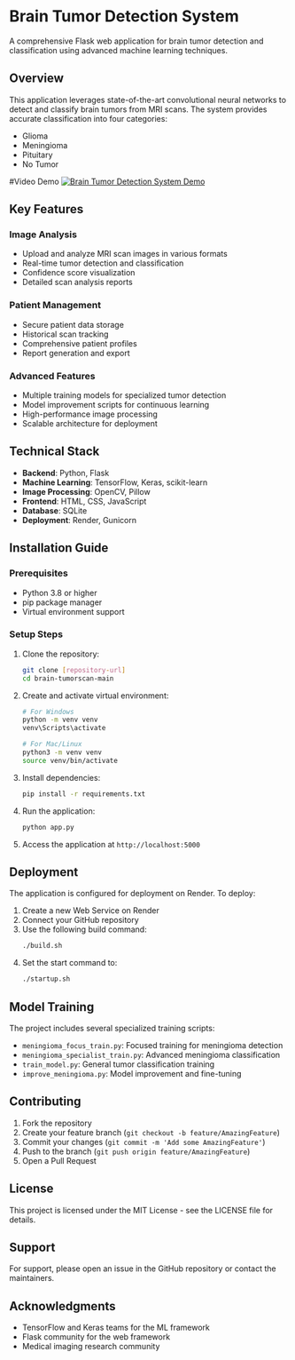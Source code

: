 # Brain Tumor Detection System

A comprehensive Flask web application for brain tumor detection and classification using advanced machine learning techniques.

## Overview

This application leverages state-of-the-art convolutional neural networks to detect and classify brain tumors from MRI scans. The system provides accurate classification into four categories:
- Glioma
- Meningioma
- Pituitary
- No Tumor

#Video Demo
[![Brain Tumor Detection System Demo](https://img.youtube.com/vi/YOUR_VIDEO_ID_HERE/0.jpg)](https://youtu.be/tf0cf-pb3KU?v=YOUR_VIDEO_ID_HERE)

## Key Features

### Image Analysis
- Upload and analyze MRI scan images in various formats
- Real-time tumor detection and classification
- Confidence score visualization
- Detailed scan analysis reports

### Patient Management
- Secure patient data storage
- Historical scan tracking
- Comprehensive patient profiles
- Report generation and export

### Advanced Features
- Multiple training models for specialized tumor detection
- Model improvement scripts for continuous learning
- High-performance image processing
- Scalable architecture for deployment

## Technical Stack

- **Backend**: Python, Flask
- **Machine Learning**: TensorFlow, Keras, scikit-learn
- **Image Processing**: OpenCV, Pillow
- **Frontend**: HTML, CSS, JavaScript
- **Database**: SQLite
- **Deployment**: Render, Gunicorn

## Installation Guide

### Prerequisites
- Python 3.8 or higher
- pip package manager
- Virtual environment support

### Setup Steps

1. Clone the repository:
   ```bash
   git clone [repository-url]
   cd brain-tumorscan-main
   ```

2. Create and activate virtual environment:
   ```bash
   # For Windows
   python -m venv venv
   venv\Scripts\activate

   # For Mac/Linux
   python3 -m venv venv
   source venv/bin/activate
   ```

3. Install dependencies:
   ```bash
   pip install -r requirements.txt
   ```

4. Run the application:
   ```bash
   python app.py
   ```

5. Access the application at `http://localhost:5000`

## Deployment

The application is configured for deployment on Render. To deploy:

1. Create a new Web Service on Render
2. Connect your GitHub repository
3. Use the following build command:
   ```bash
   ./build.sh
   ```
4. Set the start command to:
   ```bash
   ./startup.sh
   ```

## Model Training

The project includes several specialized training scripts:
- `meningioma_focus_train.py`: Focused training for meningioma detection
- `meningioma_specialist_train.py`: Advanced meningioma classification
- `train_model.py`: General tumor classification training
- `improve_meningioma.py`: Model improvement and fine-tuning

## Contributing

1. Fork the repository
2. Create your feature branch (`git checkout -b feature/AmazingFeature`)
3. Commit your changes (`git commit -m 'Add some AmazingFeature'`)
4. Push to the branch (`git push origin feature/AmazingFeature`)
5. Open a Pull Request

## License

This project is licensed under the MIT License - see the LICENSE file for details.

## Support

For support, please open an issue in the GitHub repository or contact the maintainers.

## Acknowledgments

- TensorFlow and Keras teams for the ML framework
- Flask community for the web framework
- Medical imaging research community
